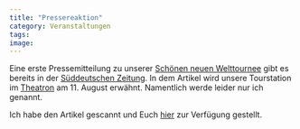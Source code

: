 ```yaml
---
title: "Pressereaktion"
category: Veranstaltungen
tags: 
image: 
---
```


Eine erste Pressemitteilung zu unserer [Schönen neuen Welttournee](http://www.the-groundzero.com/tag/snwt) gibt es bereits in der [Süddeutschen Zeitung](http://www.sueddeutsche.de). In dem Artikel wird unsere Tourstation im [Theatron](http://www.theatron.de) am 11. August erwähnt. Namentlich werde leider nur ich genannt.  

  

Ich habe den Artikel gescannt und Euch [hier](http://www.misantropolis.de/pdf/20070725_SZ_Nr169_S49_Muenchen_96dpi.pdf) zur Verfügung gestellt.